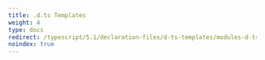 ```yaml
---
title: .d.ts Templates
weight: 4
type: docs
redirect: /typescript/5.1/declaration-files/d-ts-templates/modules-d-ts
noindex: true
---
```

